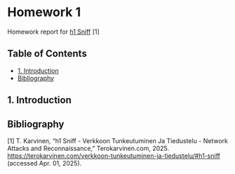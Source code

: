 # Homework 1

Homework report for [h1 Sniff](https://terokarvinen.com/verkkoon-tunkeutuminen-ja-tiedustelu/#h1-sniff) [1]

## Table of Contents

- [1. Introduction](#1-introduction)
- [Bibliography](#bibliography)

## 1. Introduction



## Bibliography

[1]
T. Karvinen, “h1 Sniff - Verkkoon Tunkeutuminen Ja Tiedustelu - Network Attacks and Reconnaissance,” Terokarvinen.com, 2025. https://terokarvinen.com/verkkoon-tunkeutuminen-ja-tiedustelu/#h1-sniff (accessed Apr. 01, 2025).